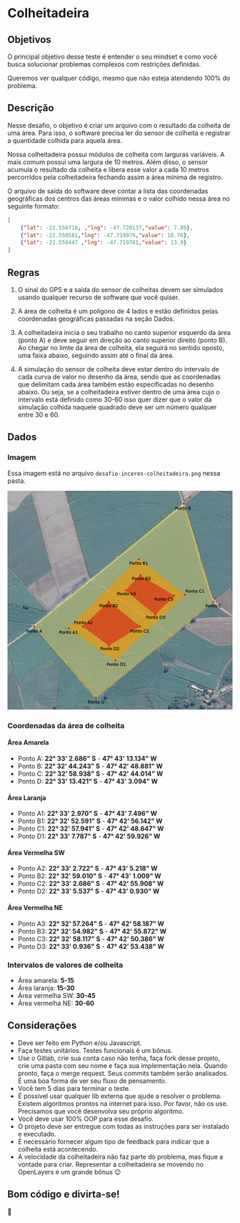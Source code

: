 # Colheitadeira

## Objetivos

O principal objetivo desse teste é entender o seu mindset e como você busca solucionar problemas complexos com restrições definidas.

Queremos ver qualquer código, mesmo que não esteja atendendo 100% do problema.

## Descrição

Nesse desafio, o objetivo é criar um arquivo com o resultado da colheita de uma área. Para isso, o software precisa ler do sensor de colheita e registrar a quantidade colhida para aquela área.

Nossa colheitadeira possui módulos de colheita com larguras variáveis. A mais comum possui uma largura de 10 metros. Além disso, o sensor acumula o resultado da colheita e libera esse valor a cada 10 metros percorridos pela colheitadeira fechando assim a área mínima de registro.

O arquivo de saída do software deve contar a lista das coordenadas geográficas dos centros das áreas mínimas e o valor colhido nessa área no seguinte formato:

```json
[
    {"lat": -22.550718, ,"lng": -47.720137,"value": 7.89},
    {"lat": -22.550581,"lng": -47.719979,"value": 10.76},
    {"lat": -22.550447 ,"lng": -47.719781,"value": 13.9}
]
```
    
## Regras

1. O sinal do GPS e a saída do sensor de colheitas devem ser simulados usando qualquer recurso de software que você quiser.

2. A área de colheita é um polígono de 4 lados e estão definidos pelas coordenadas geográficas passadas na seção Dados.

3. A colheitadeira inicia o seu trabalho no canto superior esquerdo da área (ponto A) e deve seguir em direção ao canto superior direito (ponto B). Ao chegar no limte da área de colheita, ela seguirá no sentido oposto, uma faixa abaixo, seguindo assim até o final da área.

4. A simulação do sensor de colheita deve estar dentro do intervalo de cada curva de valor no desenho da área, sendo que as coordenadas que delimitam cada área também estão especificadas no desenho abaixo. Ou seja, se a colheitadeira estiver dentro de uma área cujo o intervalo está definido como 30-60 isso quer dizer que o valor da simulação colhida naquele quadrado deve ser um número qualquer entre 30 e 60.

## Dados

### Imagem

Essa imagem está no arquivo `desafio-inceres-colheitadeira.png` nessa pasta.

![](desafio-inceres-colheitadeira.png)


### Coordenadas da área de colheita

#### Área Amarela

* Ponto A: **22° 33' 2.686" S** - **47° 43' 13.134" W**
* Ponto B: **22° 32' 44.243" S** - **47° 42' 48.881" W**
* Ponto C: **22° 32' 58.938" S** - **47° 42' 44.014" W**
* Ponto D: **22° 33' 13.421" S** - **47° 43' 3.094" W**

#### Área Laranja

* Ponto A1: **22° 33' 2.970" S** - **47° 43' 7.496" W**
* Ponto B1: **22° 32' 52.591" S** - **47° 42' 56.142" W**
* Ponto C1: **22° 32' 57.941" S** - **47° 42' 48.647" W**
* Ponto D1: **22° 33' 7.787" S**  - **47° 42' 59.926" W**

#### Área Vermelha SW

* Ponto A2: **22° 33' 2.722" S** - **47° 43' 5.218" W**
* Ponto B2: **22° 32' 59.010" S** - **47° 43' 1.009" W**
* Ponto C2: **22° 33' 2.686" S** - **47° 42' 55.908" W**
* Ponto D2: **22° 33' 5.537" S** - **47° 43' 0.930" W**

#### Área Vermelha NE

* Ponto A3: **22° 32' 57.264" S** - **47° 42' 58.187" W**
* Ponto B3: **22° 32' 54.982" S** - **47° 42' 55.872" W**
* Ponto C3: **22° 32' 58.117" S** - **47° 42' 50.386" W**
* Ponto D3: **22° 33' 0.936" S** - **47° 42' 53.438" W**

### Intervalos de valores de colheita

* Área amarela: **5-15**
* Área laranja: **15-30**
* Área vermelha SW: **30-45**
* Área vermelha NE: **30-60**

## Considerações

* Deve ser feito em Python e/ou Javascript.
* Faça testes unitários. Testes funcionais é um bônus.
* Use o Gitlab, crie sua conta caso não tenha, faça fork desse projeto, crie uma pasta com seu nome e faça sua implementação nela. Quando pronto, faça o merge request. Seus commits também serão analisados. É uma boa forma de ver seu fluxo de pensamento.
* Você tem 5 dias para terminar o teste.
* É possível usar qualquer lib externa que ajude a resolver o problema. Existem algorítmos prontos na internet para isso. Por favor, não os use. Precisamos que você desenvolva seu próprio algorítmo.
* Você deve usar 100% OOP para esse desafio.
* O projeto deve ser entregue com todas as instruções para ser instalado e executado.
* É necessário fornecer algum tipo de feedback para indicar que a colheita está acontecendo.
* A velocidade da colheitadeira não faz parte do problema, mas fique a vontade para criar. Representar a colheitadeira se movendo no OpenLayers é um grande bônus :wink:

## Bom código e divirta-se!

:tractor:
